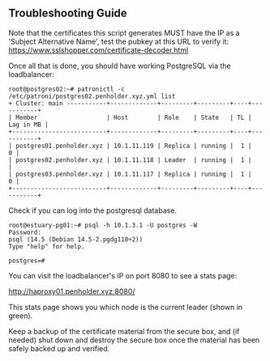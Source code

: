 
## Troubleshooting Guide

Note that the certificates this script generates MUST have the IP as a 'Subject Alternative Name', test the pubkey at this URL to verify it: https://www.sslshopper.com/certificate-decoder.html


Once all that is done, you should have working PostgreSQL via the loadbalancer:
```
root@postgres02:~# patronictl -c /etc/patroni/postgres02.penholder.xyz.yml list
+ Cluster: main -----------+-------------+---------+---------+----+-----------+
| Member                   | Host        | Role    | State   | TL | Lag in MB |
+--------------------------+-------------+---------+---------+----+-----------+
| postgres01.penholder.xyz | 10.1.11.119 | Replica | running |  1 |         0 |
| postgres02.penholder.xyz | 10.1.11.118 | Leader  | running |  1 |           |
| postgres03.penholder.xyz | 10.1.11.117 | Replica | running |  1 |         0 |
+--------------------------+-------------+---------+---------+----+-----------+
```

Check if you can log into the postgresql database.
```
root@estuary-pg01:~# psql -h 10.1.3.1 -U postgres -W
Password:
psql (14.5 (Debian 14.5-2.pgdg110+2))
Type "help" for help.

postgres=#
```

You can visit the loadbalancer's IP on port 8080 to see a stats page:

http://haproxy01.penholder.xyz:8080/

This stats page shows you which node is the current leader (shown in green).

Keep a backup of the certificate material from the secure box, and (if needed) shut down and destroy the secure box once the material has been safely backed up and verified.
